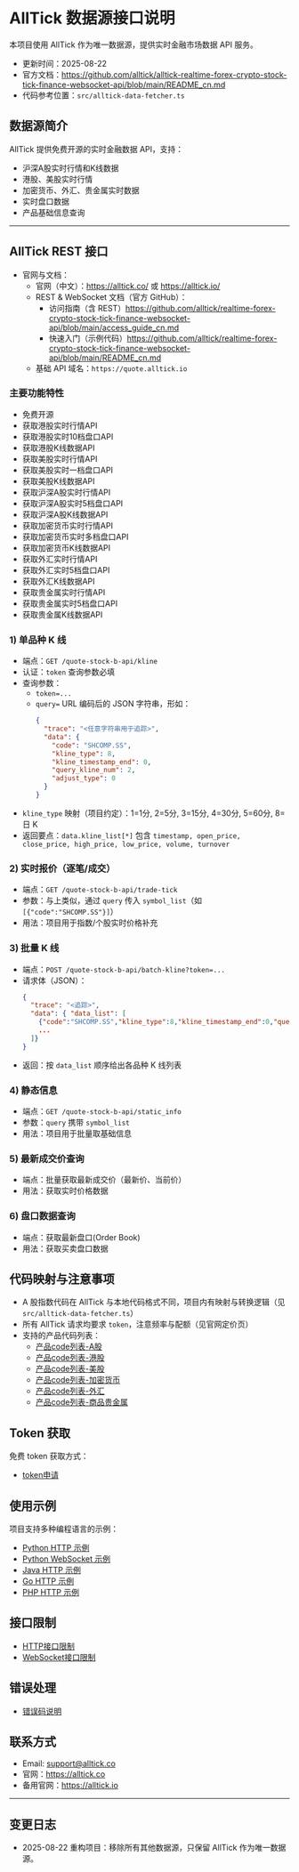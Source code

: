 # AllTick 数据源接口说明

本项目使用 AllTick 作为唯一数据源，提供实时金融市场数据 API 服务。

- 更新时间：2025-08-22
- 官方文档：https://github.com/alltick/alltick-realtime-forex-crypto-stock-tick-finance-websocket-api/blob/main/README_cn.md
- 代码参考位置：`src/alltick-data-fetcher.ts`

## 数据源简介

AllTick 提供免费开源的实时金融数据 API，支持：
- 沪深A股实时行情和K线数据
- 港股、美股实时行情
- 加密货币、外汇、贵金属实时数据
- 实时盘口数据
- 产品基础信息查询

---

## AllTick REST 接口

- 官网与文档：
  - 官网（中文）：https://alltick.co/ 或 https://alltick.io/
  - REST & WebSocket 文档（官方 GitHub）：
    - 访问指南（含 REST）https://github.com/alltick/realtime-forex-crypto-stock-tick-finance-websocket-api/blob/main/access_guide_cn.md
    - 快速入门（示例代码）https://github.com/alltick/realtime-forex-crypto-stock-tick-finance-websocket-api/blob/main/README_cn.md
  - 基础 API 域名：`https://quote.alltick.io`

### 主要功能特性

- 免费开源
- 获取港股实时行情API
- 获取港股实时10档盘口API
- 获取港股K线数据API
- 获取美股实时行情API
- 获取美股实时一档盘口API
- 获取美股K线数据API
- 获取沪深A股实时行情API
- 获取沪深A股实时5档盘口API
- 获取沪深A股K线数据API
- 获取加密货币实时行情API
- 获取加密货币实时多档盘口API
- 获取加密货币K线数据API
- 获取外汇实时行情API
- 获取外汇实时5档盘口API
- 获取外汇K线数据API
- 获取贵金属实时行情API
- 获取贵金属实时5档盘口API
- 获取贵金属K线数据API

### 1) 单品种 K 线
- 端点：`GET /quote-stock-b-api/kline`
- 认证：`token` 查询参数必填
- 查询参数：
  - `token=...`
  - `query=` URL 编码后的 JSON 字符串，形如：
    ```json
    {
      "trace": "<任意字符串用于追踪>",
      "data": {
        "code": "SHCOMP.SS",     
        "kline_type": 8,          
        "kline_timestamp_end": 0, 
        "query_kline_num": 2,
        "adjust_type": 0          
      }
    }
    ```
- `kline_type` 映射（项目约定）：1=1分, 2=5分, 3=15分, 4=30分, 5=60分, 8=日 K
- 返回要点：`data.kline_list[*]` 包含 `timestamp, open_price, close_price, high_price, low_price, volume, turnover`

### 2) 实时报价（逐笔/成交）
- 端点：`GET /quote-stock-b-api/trade-tick`
- 参数：与上类似，通过 `query` 传入 `symbol_list`（如 `[{"code":"SHCOMP.SS"}]`）
- 用法：项目用于指数/个股实时价格补充

### 3) 批量 K 线
- 端点：`POST /quote-stock-b-api/batch-kline?token=...`
- 请求体（JSON）：
  ```json
  {
    "trace": "<追踪>",
    "data": { "data_list": [
      {"code":"SHCOMP.SS","kline_type":8,"kline_timestamp_end":0,"query_kline_num":2,"adjust_type":0},
      ...
    ]}
  }
  ```
- 返回：按 `data_list` 顺序给出各品种 K 线列表

### 4) 静态信息
- 端点：`GET /quote-stock-b-api/static_info`
- 参数：`query` 携带 `symbol_list`
- 用法：项目用于批量取基础信息

### 5) 最新成交价查询
- 端点：批量获取最新成交价（最新价、当前价）
- 用法：获取实时价格数据

### 6) 盘口数据查询
- 端点：获取最新盘口(Order Book)
- 用法：获取买卖盘口数据

## 代码映射与注意事项

- A 股指数代码在 AllTick 与本地代码格式不同，项目内有映射与转换逻辑（见 `src/alltick-data-fetcher.ts`）
- 所有 AllTick 请求均要求 `token`，注意频率与配额（见官网定价页）
- 支持的产品代码列表：
  - [产品code列表-A股](https://github.com/alltick/alltick-realtime-forex-crypto-stock-tick-finance-websocket-api/blob/main/product_code_list_A_stock_cn.md)
  - [产品code列表-港股](https://github.com/alltick/alltick-realtime-forex-crypto-stock-tick-finance-websocket-api/blob/main/product_code_list_HK_stock_cn.md)
  - [产品code列表-美股](https://github.com/alltick/alltick-realtime-forex-crypto-stock-tick-finance-websocket-api/blob/main/product_code_list_US_stock_cn.md)
  - [产品code列表-加密货币](https://github.com/alltick/alltick-realtime-forex-crypto-stock-tick-finance-websocket-api/blob/main/product_code_list_cryptocurrency_cn.md)
  - [产品code列表-外汇](https://github.com/alltick/alltick-realtime-forex-crypto-stock-tick-finance-websocket-api/blob/main/product_code_list_forex_cn.md)
  - [产品code列表-商品贵金属](https://github.com/alltick/alltick-realtime-forex-crypto-stock-tick-finance-websocket-api/blob/main/product_code_list_commodities_gold_cn.md)

## Token 获取

免费 token 获取方式：
- [token申请](https://github.com/alltick/alltick-realtime-forex-crypto-stock-tick-finance-websocket-api/blob/main/token_application_cn.md)

## 使用示例

项目支持多种编程语言的示例：
- [Python HTTP 示例](https://github.com/alltick/alltick-realtime-forex-crypto-stock-tick-finance-websocket-api/blob/main/example/python/http_python_example.py)
- [Python WebSocket 示例](https://github.com/alltick/alltick-realtime-forex-crypto-stock-tick-finance-websocket-api/blob/main/example/python/websocket_python_example.py)
- [Java HTTP 示例](https://github.com/alltick/alltick-realtime-forex-crypto-stock-tick-finance-websocket-api/blob/main/example/java/HttpJavaExample.java)
- [Go HTTP 示例](https://github.com/alltick/alltick-realtime-forex-crypto-stock-tick-finance-websocket-api/blob/main/example/go/http_go_example.go)
- [PHP HTTP 示例](https://github.com/alltick/alltick-realtime-forex-crypto-stock-tick-finance-websocket-api/blob/main/example/php/php_http_curl.php)

## 接口限制

- [HTTP接口限制](https://github.com/alltick/alltick-realtime-forex-crypto-stock-tick-finance-websocket-api/blob/main/http_interface/interface_limitation_cn.md)
- [WebSocket接口限制](https://github.com/alltick/alltick-realtime-forex-crypto-stock-tick-finance-websocket-api/blob/main/websocket_interface/interface_limitation_cn.md)

## 错误处理

- [错误码说明](https://github.com/alltick/alltick-realtime-forex-crypto-stock-tick-finance-websocket-api/blob/main/error_code_description_cn.md)

## 联系方式

- Email: support@alltick.co
- 官网：https://alltick.co
- 备用官网：https://alltick.io

---

## 变更日志

- 2025-08-22 重构项目：移除所有其他数据源，只保留 AllTick 作为唯一数据源。
